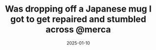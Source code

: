 ---
layout: post
title: "Was dropping off a Japanese mug I got to get repaired and stumbled across @merca"
date: 2025-01-10
city: "Vancouver"
country: "Canada"
continent: "North America"
latitude: 49.2608724
longitude: -123.113952
cafe_name: "Mercato di Luigi"
rating: 
notes: "Was dropping off a Japanese mug I got to get repaired and stumbled across @mercatodiluigi for an afternoon americano, must return for the pasta which looked unreal."
image_url: "/media/posts/202501/473543883_18489081652001623_3090468817512826369_n_18282350014223837.jpg"
images:
  - "/media/posts/202501/473543883_18489081652001623_3090468817512826369_n_18282350014223837.jpg"
  - "/media/posts/202501/473536358_18489081667001623_8783212501881187697_n_18048981989157276.jpg"
  - "/media/posts/202501/473430048_18489081676001623_1174399330457361014_n_18080084185581461.jpg"
  - "/media/posts/202501/473521484_18489081685001623_7011831510509492562_n_18073733530579096.jpg"
instagram_url: ""
---